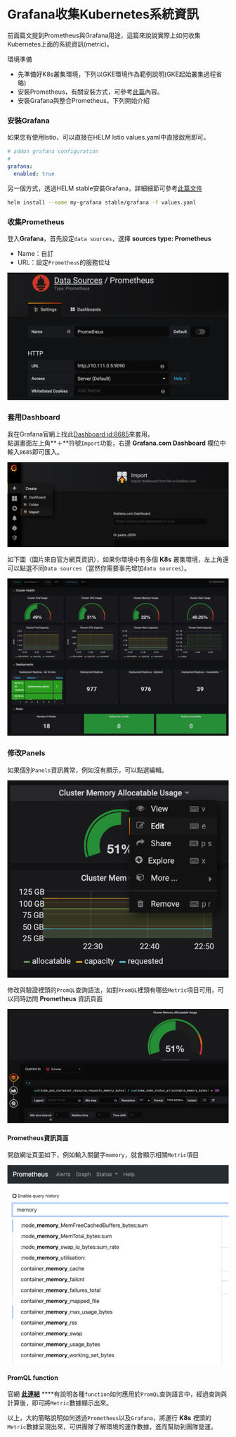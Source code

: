 # Grafana收集Kubernetes系統資訊

前面篇文提到Prometheus與Grafana用途，這篇來說說實際上如何收集Kubernetes上面的系統資訊\(metric\)。

環境準備

* 先準備好K8s叢集環境，下列以GKE環境作為範例說明\(GKE起始叢集過程省略\)
* 安裝Prometheus，有關安裝方式，可參考[此篇](https://app.gitbook.com/@fufu/s/kk8s/~/drafts/-LpxQCUINCwdIigxPmJi/primary/task-memory/10.troubleshooting-prometheus#shi-yong-helm-an-zhuang-geng-xin-prometheus)內容。
* 安裝Grafana與整合Prometheus，下列開始介紹

### 安裝Grafana

如果您有使用Istio，可以直接在HELM Istio values.yaml中直接啟用即可。

```yaml
# addon grafana configuration
#
grafana:
  enabled: true
```

另一個方式，透過HELM stable安裝Grafana，詳細細節可參考[此篇文件](https://github.com/helm/charts/tree/master/stable/grafana)

```bash
helm install --name my-grafana stable/grafana -f values.yaml
```

### 收集Prometheus

登入**Grafana**，首先設定`data sources`，選擇 **sources type: Prometheus**

* Name：自訂
* URL：設定`Prometheus`的服務位址 

![](../.gitbook/assets/image%20%286%29.png)

### 套用Dashboard

我在Grafana官網上找此[Dashboard id:8685](https://grafana.com/grafana/dashboards/8685)來套用。  
點選畫面左上角**＋**符號`Import`功能，右邊 **Grafana.com Dashboard** 欄位中輸入`8685`即可匯入。

![](../.gitbook/assets/image%20%2813%29.png)

如下圖（圖片來自官方網頁資訊），如果你環境中有多個 **K8s** 叢集環境，左上角還可以點選不同`Data sources`（當然你需要事先增加`data sources`）。

![](../.gitbook/assets/image%20%2819%29.png)

### 修改Panels

如果個別`Panels`資訊異常，例如沒有顯示，可以點選編輯。

![](../.gitbook/assets/image%20%289%29.png)

修改與驗證裡頭的`PromQL`查詢語法，如對`PromQL`裡頭有哪些`Metric`項目可用，可以同時訪問 **Prometheus** 資訊頁面

![](../.gitbook/assets/image.png)

#### Prometheus資訊頁面

開啟網址頁面如下，例如輸入關鍵字`memory`，就會顯示相關`Metric`項目

![](../.gitbook/assets/image%20%284%29.png)

#### PromQL function

官網 [**此連結**](https://prometheus.io/docs/prometheus/latest/querying/functions/) ****有說明各種`function`如何應用於`PromQL`查詢語言中，經過查詢與計算後，即可將`Metric`數據顯示出來。

以上，大約簡略說明如何透過`Prometheus`以及`Grafana`，將運行 **K8s** 裡頭的`Metric`數據呈現出來，可供團隊了解環境的運作數據，進而幫助到團隊營運。

